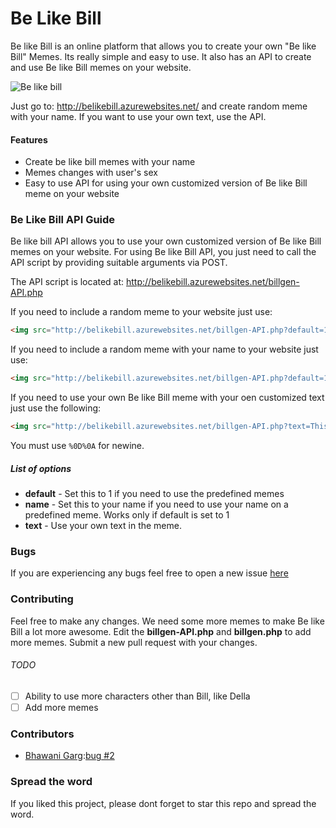 # Be Like Bill
Be like Bill is an online platform that allows you to create your own "Be like Bill" Memes. Its really simple and easy to use. It also has an API to create and use Be like Bill memes on your website.

![Be like bill](http://i.imgur.com/1cXQOFT.jpg)

Just go to: http://belikebill.azurewebsites.net/ and create random meme with your name. If you want to use your own text, use the API.

#### Features
* Create be like bill memes with your name
* Memes changes with user's sex
* Easy to use API for using your own customized version of Be like Bill meme on your website

### Be Like Bill API Guide
Be like bill API allows you to use your own customized version of Be like Bill memes on your website. For using Be like Bill API, you just need to call the API script by providing suitable arguments via POST. 

The API script is located at:  http://belikebill.azurewebsites.net/billgen-API.php

If you need to include a random meme to your website just use:

```html
<img src="http://belikebill.azurewebsites.net/billgen-API.php?default=1" />
```

If you need to include a random meme with your name to your website just use:


```html
<img src="http://belikebill.azurewebsites.net/billgen-API.php?default=1&name=yourname" /> 
```

If you need to use your own Be like Bill meme with your oen customized text just use the following:

```html
<img src="http://belikebill.azurewebsites.net/billgen-API.php?text=This is Bill%0D%0ABe Like Bill" />

```

You must use `%0D%0A` for newine.


##### List of options
* **default** - Set this to 1 if you need to use the predefined memes
* **name**    - Set this to your name if you need to use your name on a predefined meme. Works only if default is set to 1 
* **text**   - Use your own text in the meme.

### Bugs
If you are experiencing any bugs feel free to open  a new issue [here](https://github.com/gautamkrishnar/Be-Like-Bill/issues/new) 

### Contributing
Feel free to make any changes. We need some more memes to make Be like Bill a lot more awesome. Edit the **billgen-API.php** and **billgen.php** to add more memes. Submit a new pull request with your changes.

###### TODO
- [ ] Ability to use more characters other than Bill, like Della
- [ ] Add more memes

### Contributors
* [Bhawani Garg](https://github.com/BhawaniGarg):[bug #2](https://github.com/gautamkrishnar/Be-Like-Bill/issues/2)

### Spread the word
If you liked this project, please dont forget to star this repo and spread the word.
